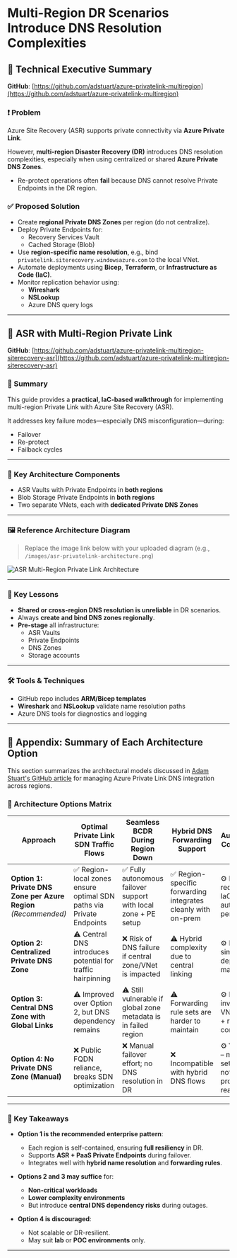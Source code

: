 # Multi-Region DR Scenarios Introduce DNS Resolution Complexities

## 🧾 Technical Executive Summary

**GitHub**: [https://github.com/adstuart/azure-privatelink-multiregion](https://github.com/adstuart/azure-privatelink-multiregion)

### ❗ Problem

Azure Site Recovery (ASR) supports private connectivity via **Azure Private Link**.

However, **multi-region Disaster Recovery (DR)** introduces DNS resolution complexities, especially when using centralized or shared **Azure Private DNS Zones**.

- Re-protect operations often **fail** because DNS cannot resolve Private Endpoints in the DR region.

### ✅ Proposed Solution

- Create **regional Private DNS Zones** per region (do not centralize).
- Deploy Private Endpoints for:
  - Recovery Services Vault
  - Cached Storage (Blob)
- Use **region-specific name resolution**, e.g., bind `privatelink.siterecovery.windowsazure.com` to the local VNet.
- Automate deployments using **Bicep**, **Terraform**, or **Infrastructure as Code (IaC)**.
- Monitor replication behavior using:
  - **Wireshark**
  - **NSLookup**
  - Azure DNS query logs

---

## 🔄 ASR with Multi-Region Private Link

**GitHub**: [https://github.com/adstuart/azure-privatelink-multiregion-siterecovery-asr](https://github.com/adstuart/azure-privatelink-multiregion-siterecovery-asr)

### 📘 Summary

This guide provides a **practical, IaC-based walkthrough** for implementing multi-region Private Link with Azure Site Recovery (ASR).

It addresses key failure modes—especially DNS misconfiguration—during:
- Failover
- Re-protect
- Failback cycles

---

### 🧱 Key Architecture Components

- ASR Vaults with Private Endpoints in **both regions**
- Blob Storage Private Endpoints in **both regions**
- Two separate VNets, each with **dedicated Private DNS Zones**

---

### 🖼️ Reference Architecture Diagram

> Replace the image link below with your uploaded diagram (e.g., `/images/asr-privatelink-architecture.png`)

![ASR Multi-Region Private Link Architecture](https://github.com/your-org/your-repo/blob/main/images/asr-privatelink-architecture.png)

---

### 🧠 Key Lessons

- **Shared or cross-region DNS resolution is unreliable** in DR scenarios.
- Always **create and bind DNS zones regionally**.
- **Pre-stage** all infrastructure:
  - ASR Vaults
  - Private Endpoints
  - DNS Zones
  - Storage accounts

---

### 🛠️ Tools & Techniques

- GitHub repo includes **ARM/Bicep templates**
- **Wireshark** and **NSLookup** validate name resolution paths
- Azure DNS tools for diagnostics and logging

---

## 📎 Appendix: Summary of Each Architecture Option

This section summarizes the architectural models discussed in [Adam Stuart's GitHub article](https://github.com/adstuart/azure-privatelink-multiregion) for managing Azure Private Link DNS integration across regions.

### 🧩 Architecture Options Matrix

| **Approach** | **Optimal Private Link SDN Traffic Flows** | **Seamless BCDR During Region Down** | **Hybrid DNS Forwarding Support** | **Automation Complexity** |
|--------------|--------------------------------------------|--------------------------------------|-----------------------------------|----------------------------|
| **Option 1: Private DNS Zone per Azure Region**<br>*(Recommended)* | ✅ Region-local zones ensure optimal SDN paths via Private Endpoints | ✅ Fully autonomous failover support with local zone + PE setup | ✅ Region-specific forwarding integrates cleanly with on-prem | ⚙️ Medium – requires IaC/scripted automation per region |
| **Option 2: Centralized Private DNS Zone** | ⚠️ Central DNS introduces potential for traffic hairpinning | ❌ Risk of DNS failure if central zone/VNet is impacted | ⚠️ Hybrid complexity due to central linking | ⚙️ Low – simpler to deploy and manage |
| **Option 3: Central DNS Zone with Global Links** | ⚠️ Improved over Option 2, but DNS dependency remains | ⚠️ Still vulnerable if global zone metadata is in failed region | ⚠️ Forwarding rule sets are harder to maintain | ⚙️ Medium – involves VNet linking + rule config |
| **Option 4: No Private DNS Zone (Manual)** | ❌ Public FQDN reliance, breaks SDN optimization | ❌ Manual failover effort; no DNS resolution in DR | ❌ Incompatible with hybrid DNS flows | ⚙️ Very Low – minimal setup, but not production ready |

---

### 🔑 Key Takeaways

- **Option 1 is the recommended enterprise pattern**:
  - Each region is self-contained, ensuring **full resiliency** in DR.
  - Supports **ASR + PaaS Private Endpoints** during failover.
  - Integrates well with **hybrid name resolution** and **forwarding rules**.

- **Options 2 and 3 may suffice** for:
  - **Non-critical workloads**
  - **Lower complexity environments**
  - But introduce **central DNS dependency risks** during outages.

- **Option 4 is discouraged**:
  - Not scalable or DR-resilient.
  - May suit **lab** or **POC environments** only.

---
